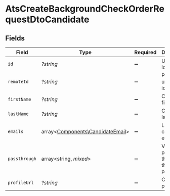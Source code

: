 # AtsCreateBackgroundCheckOrderRequestDtoCandidate


## Fields

| Field                                                                         | Type                                                                          | Required                                                                      | Description                                                                   | Example                                                                       |
| ----------------------------------------------------------------------------- | ----------------------------------------------------------------------------- | ----------------------------------------------------------------------------- | ----------------------------------------------------------------------------- | ----------------------------------------------------------------------------- |
| `id`                                                                          | *?string*                                                                     | :heavy_minus_sign:                                                            | Unique identifier                                                             | 8187e5da-dc77-475e-9949-af0f1fa4e4e3                                          |
| `remoteId`                                                                    | *?string*                                                                     | :heavy_minus_sign:                                                            | Provider's unique identifier                                                  | 8187e5da-dc77-475e-9949-af0f1fa4e4e3                                          |
| `firstName`                                                                   | *?string*                                                                     | :heavy_minus_sign:                                                            | Candidate first name                                                          | Romain                                                                        |
| `lastName`                                                                    | *?string*                                                                     | :heavy_minus_sign:                                                            | Candidate last name                                                           | Sestier                                                                       |
| `emails`                                                                      | array<[Components\CandidateEmail](../../Models/Components/CandidateEmail.md)> | :heavy_minus_sign:                                                            | List of candidate emails                                                      |                                                                               |
| `passthrough`                                                                 | array<string, *mixed*>                                                        | :heavy_minus_sign:                                                            | Value to pass through to the provider                                         | {<br/>"other_known_names": "John Doe"<br/>}                                   |
| `profileUrl`                                                                  | *?string*                                                                     | :heavy_minus_sign:                                                            | Candidate profile url                                                         | https://exmaple.com/candidate?id=xyz                                          |